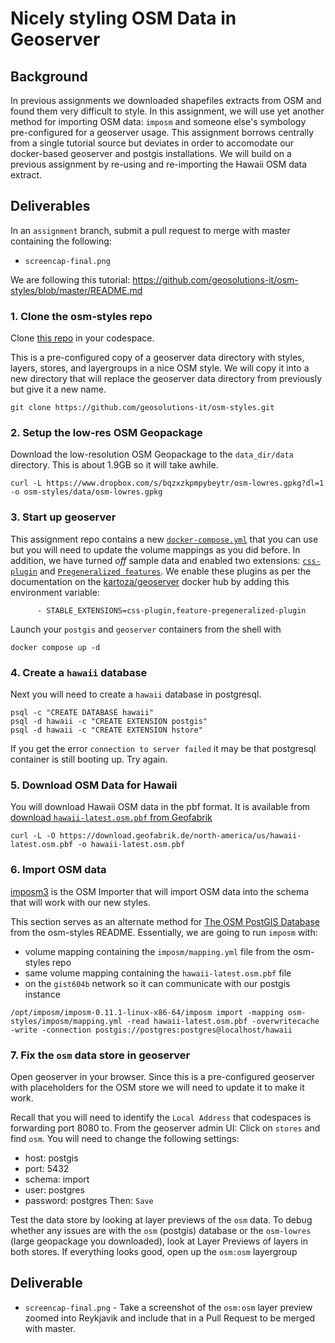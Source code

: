 
# Nicely styling OSM Data in Geoserver
## Background
In previous assignments we downloaded shapefiles extracts from OSM and found them very difficult to style. In this assignment, we will use yet another method for importing OSM data: `imposm` and someone else's symbology pre-configured for a geoserver usage. This assignment borrows centrally from a single tutorial source but deviates in order to accomodate our docker-based geoserver and postgis installations. We will build on a previous assignment by re-using and re-importing the Hawaii OSM data extract.

## Deliverables
In an `assignment` branch, submit a pull request to merge with master containing the following:
- `screencap-final.png`

We are following this tutorial:
https://github.com/geosolutions-it/osm-styles/blob/master/README.md

### 1. Clone the osm-styles repo
Clone [this repo](https://github.com/geosolutions-it/osm-styles.git) in your codespace.

This is a pre-configured copy of a geoserver data directory with styles, layers, stores, and layergroups in a nice OSM style. We will copy it into a new directory that will replace the  geoserver data directory from previously but give it a new name. 

```
git clone https://github.com/geosolutions-it/osm-styles.git
```

### 2. Setup the low-res OSM Geopackage

Download the low-resolution OSM Geopackage to the `data_dir/data` directory. This is about 1.9GB so it will take awhile.

```
curl -L https://www.dropbox.com/s/bqzxzkpmpybeytr/osm-lowres.gpkg?dl=1 -o osm-styles/data/osm-lowres.gpkg
```

### 3. Start up geoserver
 This assignment repo contains a new [`docker-compose.yml`](./docker-compose.yml) that you can use but you will need to update the volume mappings as you did before. In addition, we have turned _off_ sample data and enabled two extensions: [`css-plugin`](https://docs.geoserver.org/latest/en/user/styling/css/install.html) and [`Pregeneralized features`](https://docs.geoserver.org/stable/en/user/data/vector/featurepregen.html). We enable these plugins as per the documentation on the [kartoza/geoserver](https://github.com/kartoza/docker-geoserver#default-installed--plugins) docker hub by adding this environment variable:

```
      - STABLE_EXTENSIONS=css-plugin,feature-pregeneralized-plugin
```

Launch your `postgis` and `geoserver` containers from the shell with 
```
docker compose up -d
``` 
### 4. Create a `hawaii` database

Next you will need to create a `hawaii` database in postgresql.
```
psql -c "CREATE DATABASE hawaii"
psql -d hawaii -c "CREATE EXTENSION postgis"
psql -d hawaii -c "CREATE EXTENSION hstore"
```
If you get the error `connection to server failed` it may be that postgresql container is still booting up. Try again.

### 5. Download OSM Data for Hawaii
You will download Hawaii OSM data in the pbf format. It is available from [download `hawaii-latest.osm.pbf` from Geofabrik](https://download.geofabrik.de/north-america/us/hawaii-latest.osm.pbf)


```
curl -L -O https://download.geofabrik.de/north-america/us/hawaii-latest.osm.pbf -o hawaii-latest.osm.pbf
```

### 6. Import OSM data

[imposm3](https://imposm.org/docs/imposm3/latest/tutorial.html)  is the OSM Importer that will import OSM data into the schema that will work with our new styles.


This section serves as an alternate method for [The OSM PostGIS Database](https://github.com/geosolutions-it/osm-styles#the-osm-postgis-database) from the osm-styles README. Essentially, we are going to run `imposm` with:
- volume mapping containing the `imposm/mapping.yml` file from the osm-styles repo
- same volume mapping containing the `hawaii-latest.osm.pbf` file
- on the `gist604b` network so it can communicate with our postgis instance


```
/opt/imposm/imposm-0.11.1-linux-x86-64/imposm import -mapping osm-styles/imposm/mapping.yml -read hawaii-latest.osm.pbf -overwritecache -write -connection postgis://postgres:postgres@localhost/hawaii
```

### 7. Fix the `osm` data store in geoserver
Open geoserver in your browser. Since this is a pre-configured geoserver with placeholders for the OSM store we will need to update it to make it work. 

Recall that you will need to identify the `Local Address` that codespaces is forwarding port 8080 to. From the geoserver admin UI: Click on `stores` and find `osm`. You will need to change the following settings:
- host: postgis
- port: 5432
- schema: import
- user: postgres
- password: postgres
Then: `Save`

Test the data store by looking at layer previews of the `osm` data. To debug whether any issues are with the `osm` (postgis) database or the `osm-lowres` (large geopackage you downloaded), look at Layer Previews of layers in both stores. If everything looks good, open up the `osm:osm` layergroup 

## Deliverable
- `screencap-final.png` - Take a screenshot of the `osm:osm` layer preview zoomed into Reykjavik and include that in a Pull Request to be merged with master.
